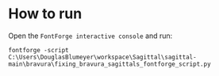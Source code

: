 # How to run

Open the `FontForge interactive console` and run:

```
fontforge -script C:\Users\DouglasBlumeyer\workspace\Sagittal\sagittal-main\bravura\fixing_bravura_sagittals_fontforge_script.py
```
